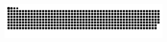 <picture>
  <source media="(prefers-color-scheme: dark)" srcset="https://raw.githubusercontent.com/azdrenymeri/azdrenymeri/output/github-contribution-grid-snake-dark.svg">
  <source media="(prefers-color-scheme: light)" srcset="https://raw.githubusercontent.com/azdrenymeri/azdrenymeri/output/github-contribution-grid-snake.svg">
  <img alt="github contribution grid snake animation" src="https://raw.githubusercontent.com/azdrenymeri/azdrenymeri/output/github-contribution-grid-snake.svg">
</picture>
